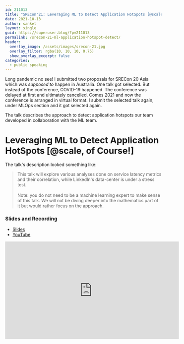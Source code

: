 ```yaml
---
id: 211013
title: "SRECon'21: Leveraging ML to Detect Application HotSpots [@scale, of Course!]"
date: 2021-10-13
author: sanket
layout: single
guid: https://superuser.blog/?p=211013
permalink: /srecon-21-ml-application-hotspot-detect/
header:
  overlay_image: /assets/images/srecon-21.jpg
  overlay_filter: rgba(10, 10, 10, 0.75)  
  show_overlay_excerpt: false
categories:
  - public speaking
---
```


Long pandemic no see! I submitted two proposals for SRECon 20 Asia which was _supposed to_ happen in Australia. One talk got selected. But instead of the conference, COVID-19 happened. The conference was delayed at first and ultimately cancelled. Comes 2021 and now the conference is arranged in virtual format. I submit the selected talk again, under MLOps section and it got selected again.

The talk describes the approach to detect application hotspots our team developed in collaboration with the ML team.

# Leveraging ML to Detect Application HotSpots [@scale, of Course!]

The talk's description looked something like:

>This talk will explore various analyses done on service latency metrics and their correlation, while LinkedIn's data-center is under a stress test.
<br> <br>
Note: you do not need to be a machine learning expert to make sense of this talk. We will not be diving deeper into the mathematics part of it but would rather focus on the approach.

### Slides and Recording

 - [Slides](https://www.usenix.org/system/files/srecon21_slides_patel.pdf) 
 - [YouTube](https://youtu.be/rsjOpKl_lgE) 

<iframe width="560" height="315" src="https://www.youtube.com/embed/rsjOpKl_lgE" title="YouTube video player" frameborder="0" allow="accelerometer; autoplay; clipboard-write; encrypted-media; gyroscope; picture-in-picture" allowfullscreen></iframe>
